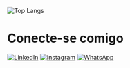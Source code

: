  ![Top Langs](https://github-readme-stats.vercel.app/api/top-langs/?username=maquisaao&layout=compact&theme=transparent&bg_color=000&title_color=E94D5F&text_color=FFF)


# Conecte-se comigo 

[![LinkedIn](https://img.shields.io/badge/LinkedIn-0077B5?style=for-the-badge&logo=linkedin&logoColor=white)](https://www.linkedin.com/in/maxw-pinheiro/)
[![Instagram](https://img.shields.io/badge/-Instagram-%23E4405F?style=for-the-badge&logo=instagram&logoColor=white)](https://www.instagram.com/omaxwilson/)
[![WhatsApp](https://img.shields.io/badge/WhatsApp-25D366?style=for-the-badge&logo=whatsapp&logoColor=white)](https://wa.me/5548991998504)


